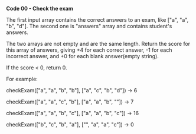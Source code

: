 **Code 00 - Check the exam**

The first input array contains the correct answers to an exam, like ["a", "a", "b", "d"]. The second one is "answers" array and contains student's answers.

The two arrays are not empty and are the same length. Return the score for this array of answers, giving +4 for each correct answer, -1 for each incorrect answer, and +0 for each blank answer(empty string).

If the score < 0, return 0.

For example:

checkExam(["a", "a", "b", "b"], ["a", "c", "b", "d"]) → 6

checkExam(["a", "a", "c", "b"], ["a", "a", "b",  ""]) → 7

checkExam(["a", "a", "b", "c"], ["a", "a", "b", "c"]) → 16

checkExam(["b", "c", "b", "a"], ["",  "a", "a", "c"]) → 0
